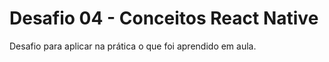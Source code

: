 # Desafio 04 - Conceitos React Native

Desafio para aplicar na prática o que foi aprendido em aula.

